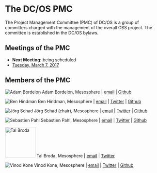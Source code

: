 # The DC/OS PMC
The Project Management Committee (PMC) of DC/OS is a group of committers charged with the management of the overall OSS project. The committee is established in the DC/OS bylaws.

## Meetings of the PMC
* **Next Meeting:** being scheduled
* [Tuesday, March 7, 2017](meetings/2017-03-07)

## Members of the PMC
![Adam Bordelon](https://avatars2.githubusercontent.com/u/6456528?v=3&s=100) Adam Bordelon, Mesosphere | [email](mailto:adam@mesosphere.io) | [Github](https://github.com/adam-mesos) <br>

![Ben Hindman](https://avatars3.githubusercontent.com/u/25567?v=3&s=100)  Ben Hindman, Mesosphere | [email](mailto:benh@mesosphere.io) | [Twitter](https://twitter.com/benh) | [Github](https://github.com/benh) <br>

![Jörg Schad](https://avatars2.githubusercontent.com/u/10809446?v=3&s=100)  Jörg Schad (chair), Mesosphere | [email](mailto:joerg@mesosphere.io) | [Twitter](https://twitter.com/joerg_schad ) | [Github](https://github.com/joerg84) <br>

![Sebastien Pahl](https://avatars2.githubusercontent.com/u/40360?v=3&s=100)  Sebastien Pahl, Mesosphere | [email](mailto:sebastien@mesosphere.io) | [Twitter](https://twitter.com/sebp) | [Github](https://github.com/spahl) <br>

<img src="https://dcos.io/assets/images/blog/2016-12-12_Tal.png" alt="Tal Broda" width="100" height="100">  Tal Broda, Mesosphere | [email](mailto:tal@mesosphere.io) | [Twitter](https://twitter.com/talbroda) <br>

![Vinod Kone](https://avatars3.githubusercontent.com/u/48131?v=3&s=100)  Vinod Kone, Mesosphere | [email](mailto:vinod@mesosphere.io) | [Twitter](https://twitter.com/vinodkone) | [Github](https://github.com/vinodkone) <br>
